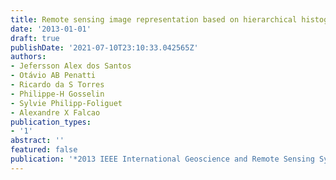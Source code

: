 ```yaml
---
title: Remote sensing image representation based on hierarchical histogram propagation
date: '2013-01-01'
draft: true
publishDate: '2021-07-10T23:10:33.042565Z'
authors:
- Jefersson Alex dos Santos
- Otávio AB Penatti
- Ricardo da S Torres
- Philippe-H Gosselin
- Sylvie Philipp-Foliguet
- Alexandre X Falcao
publication_types:
- '1'
abstract: ''
featured: false
publication: '*2013 IEEE International Geoscience and Remote Sensing Symposium-IGARSS*'
---
```


